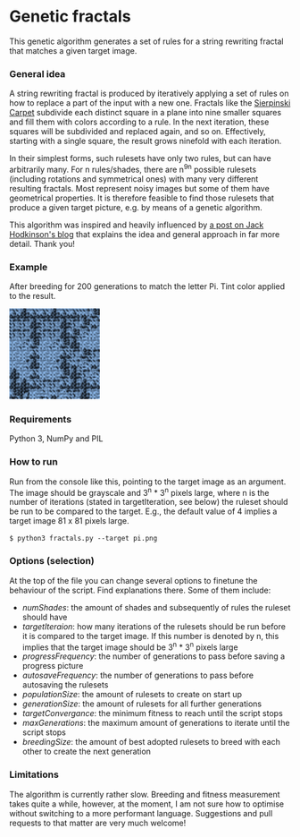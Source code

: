 # Genetic fractals
This genetic algorithm generates a set of rules for a string rewriting fractal that matches a given target image.

### General idea
A string rewriting fractal is produced by iteratively applying a set of rules on how to replace a part of the input with a new one. Fractals like the [Sierpinski Carpet](https://en.wikipedia.org/wiki/Sierpinski_carpet) subdivide each distinct square in a plane into nine smaller squares and fill them with colors according to a rule. In the next iteration, these squares will be subdivided and replaced again, and so on. Effectively, starting with a single square, the result grows ninefold with each iteration.

In their simplest forms, such rulesets have only two rules, but can have arbitrarily many. For n rules/shades, there are n<sup>9n</sup> possible rulesets (including rotations and symmetrical ones) with many very different resulting fractals. Most represent noisy images but some of them have geometrical properties. It is therefore feasible to find those rulesets that produce a given target picture, e.g. by means of a genetic algorithm.

This algorithm was inspired and heavily influenced by [a post on Jack Hodkinson's blog](https://friendlyfieldsandopenmaps.com/2017/09/18/the-pi-fractal/) that explains the idea and general approach in far more detail. Thank you!

### Example

After breeding for 200 generations to match the letter Pi. Tint color applied to the result.

<img src="https://github.com/thisancog/Genetic-Fractals/blob/master/example.png" width="162" height="162" />

### Requirements
Python 3, NumPy and PIL

### How to run
Run from the console like this, pointing to the target image as an argument. The image should be grayscale and 3<sup>n</sup> * 3<sup>n</sup> pixels large, where n is the number of iterations (stated in targetIteration, see below) the ruleset should be run to be compared to the target. E.g., the default value of 4 implies a target image 81 x 81 pixels large.

```
$ python3 fractals.py --target pi.png
```

### Options (selection)
At the top of the file you can change several options to finetune the behaviour of the script. Find explanations there. Some of them include:
* *numShades*: the amount of shades and subsequently of rules the ruleset should have
* *targetIteraion*: how many iterations of the rulesets should be run before it is compared to the target image. If this number is denoted by n, this implies that the target image should be 3<sup>n</sup> * 3<sup>n</sup> pixels large
* *progressFrequency*: the number of generations to pass before saving a progress picture
* *autosaveFrequency*: the number of generations to pass before autosaving the rulesets
* *populationSize*: the amount of rulesets to create on start up
* *generationSize*: the amount of rulesets for all further generations
* *targetConvergance*: the minimum fitness to reach until the script stops
* *maxGenerations*: the maximum amount of generations to iterate until the script stops
* *breedingSize*: the amount of best adopted rulesets to breed with each other to create the next generation

### Limitations
The algorithm is currently rather slow. Breeding and fitness measurement takes quite a while, however, at the moment, I am not sure how to optimise without switching to a more performant language. Suggestions and pull requests to that matter are very much welcome!
